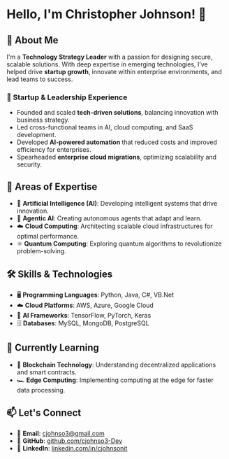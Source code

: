 # Hello, I'm Christopher Johnson! 👋  

## 🚀 About Me  

I'm a **Technology Strategy Leader** with a passion for designing secure, scalable solutions. With deep expertise in emerging technologies, I’ve helped drive **startup growth**, innovate within enterprise environments, and lead teams to success.  

### 🚀 Startup & Leadership Experience  
- Founded and scaled **tech-driven solutions**, balancing innovation with business strategy.  
- Led cross-functional teams in AI, cloud computing, and SaaS development.  
- Developed **AI-powered automation** that reduced costs and improved efficiency for enterprises.  
- Spearheaded **enterprise cloud migrations**, optimizing scalability and security.  

## 🔬 Areas of Expertise  

- 🤖 **Artificial Intelligence (AI)**: Developing intelligent systems that drive innovation.  
- 🧠 **Agentic AI**: Creating autonomous agents that adapt and learn.  
- ☁️ **Cloud Computing**: Architecting scalable cloud infrastructures for optimal performance.  
- ⚛ **Quantum Computing**: Exploring quantum algorithms to revolutionize problem-solving.  

## 🛠️ Skills & Technologies  

- 🖥️ **Programming Languages**: Python, Java, C#, VB.Net  
- ☁️ **Cloud Platforms**: AWS, Azure, Google Cloud  
- 🤖 **AI Frameworks**: TensorFlow, PyTorch, Keras  
- 🗄️ **Databases**: MySQL, MongoDB, PostgreSQL  

## 🌱 Currently Learning  

- 🔗 **Blockchain Technology**: Understanding decentralized applications and smart contracts.  
- 🏎️ **Edge Computing**: Implementing computing at the edge for faster data processing.  


## 📫 Let's Connect  

- 📧 **Email**: [cjohnso3@gmail.com](mailto:cjohnso3@gmail.com)  
- 🔗 **GitHub**: [github.com/cjohnso3-Dev](https://github.com/cjohnso3-Dev)  
- 🔗 **LinkedIn**: [linkedin.com/in/cjohnsonit](https://www.linkedin.com/in/cjohnsonit)
<!---
cjohnso3-Dev/cjohnso3-Dev is a ✨ special ✨ repository because its `README.md` (this file) appears on your GitHub profile.
You can click the Preview link to take a look at your changes.
--->
